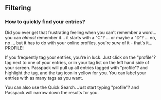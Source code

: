 ## Filtering

### How to quickly find your entries?

Did you ever get that frustrating feeling when you can't remember a word... you can _almost_ remember it... it starts with a "C"? ... or maybe a "D"? ... no, no ... but it has to do with your online profiles, you're _sure_ of it - that's it... PROFILE!

If you frequently tag your entries, you're in luck. Just click on the "profile"? tag next to one of your entries, or in your tag list on the left hand side of your screen. Passpack will pull up all entries tagged with "profile"? and highlight the tag, and the tag icon in yellow for you. You can label your entries with as many tags as you want.

You can also use the Quick Search. Just start typing "profile"? and Passpack will narrow down the results for you.





